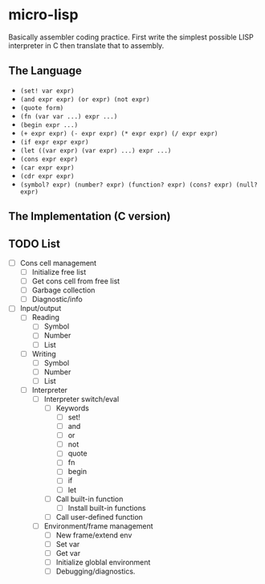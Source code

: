 # micro-lisp
Basically assembler coding practice.  First write the simplest possible LISP interpreter in C then translate that to assembly.

The Language
------------

* ``(set! var expr)``
* ``(and expr expr) (or expr) (not expr)``
* ``(quote form)``
* ``(fn (var var ...) expr ...)``
* ``(begin expr ...)``
* ``(+ expr expr) (- expr expr) (* expr expr) (/ expr expr)``
* ``(if expr expr expr)``
* ``(let ((var expr) (var expr) ...) expr ...)``
* ``(cons expr expr)``
* ``(car expr expr)``
* ``(cdr expr expr)``
* ``(symbol? expr) (number? expr) (function? expr) (cons? expr) (null? expr)``


The Implementation (C version)
------------------------------

TODO List
---------

* ☐ Cons cell management
	* ☐ Initialize free list
	* ☐ Get cons cell from free list
	* ☐ Garbage collection
	* ☐ Diagnostic/info
* ☐ Input/output
	* ☐ Reading
		* ☐ Symbol
		* ☐ Number
		* ☐ List
	* ☐ Writing
		* ☐ Symbol
		* ☐ Number
		* ☐ List
	* ☐ Interpreter
		* ☐ Interpreter switch/eval
			* ☐ Keywords
				* ☐ set!
				* ☐ and
				* ☐ or
				* ☐ not
				* ☐ quote
				* ☐ fn
				* ☐ begin
				* ☐ if
				* ☐ let
			* ☐ Call built-in function
				* ☐ Install built-in functions
			* ☐ Call user-defined function
		* ☐ Environment/frame management
			* ☐ New frame/extend env
			* ☐ Set var
			* ☐ Get var
			* ☐ Initialize globlal environment
			* ☐ Debugging/diagnostics.


